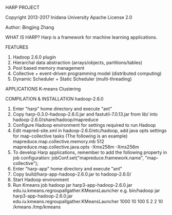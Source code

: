 HARP PROJECT

Copyright 2013-2017 Inidana University
Apache License 2.0

Author: Bingjing Zhang

WHAT IS HARP?
Harp is a framework for machine learning applications.

FEATURES
1. Hadoop 2.6.0 plugin
2. Hierarchal data abstraction (arrays/objects, partitions/tables)
3. Pool based memory management
4. Collective + event-driven programming model (distributed computing)
5. Dynamic Scheduler + Static Scheduler (multi-threading)

APPLICATIONS
K-means Clustering

COMPILATION & INSTALLATION
hadoop-2.6.0
1. Enter "harp" home directory and execute "ant"
2. Copy harp-0.3.0-hadoop-2.6.0.jar and fastutil-7.0.13.jar from lib/ into hadoop-2.6.0/share/hadoop/mapreduce
3. Configure Hadoop environment for settings required to run Hadoop
4. Edit mapred-site.xml in hadoop-2.6.0/etc/hadoop, add java opts settings for map-collective tasks
   (The following is an example)
   <property>
     <name>mapreduce.map.collective.memory.mb</name>
     <value>512</value>
   </property>
   <property>
     <name>mapreduce.map.collective.java.opts</name>
     <value>-Xmx256m -Xms256m</value>
   </property>
5. To develop Harp applications, remember to add the following property in job configuration:
   jobConf.set("mapreduce.framework.name", "map-collective");
6. Enter "harp-app" home directory and execute "ant" 
7. Copy build/harp-app-hadoop-2.6.0.jar to hadoop-2.6.0/
8. Start Hadoop environment
9. Run Kmeans job 
   hadoop jar harp3-app-hadoop-2.6.0.jar edu.iu.kmeans.regroupallgather.KMeansLauncher <num of points> <num of centroids> <vector size> <num of point files per worker> <number of map tasks> <num threads> <number of iteration> <work dir> <local points dir>
   e.g. bin/hadoop jar harp3-app-hadoop-2.6.0.jar edu.iu.kmeans.regroupallgather.KMeansLauncher 1000 10 100 5 2 2 10 /kmeans /tmp/kmeans
